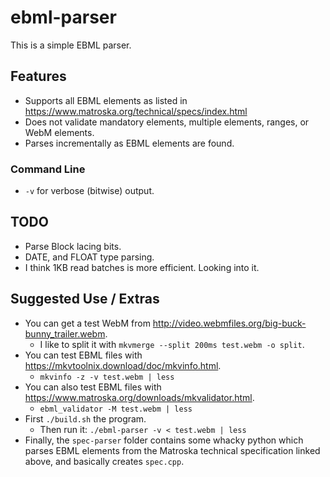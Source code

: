 # ebml-parser

This is a simple EBML parser.

## Features

* Supports all EBML elements as listed in https://www.matroska.org/technical/specs/index.html
* Does not validate mandatory elements, multiple elements, ranges, or WebM elements.
* Parses incrementally as EBML elements are found.

### Command Line

* ```-v``` for verbose (bitwise) output.

## TODO

* Parse Block lacing bits.
* DATE, and FLOAT type parsing.
* I think 1KB read batches is more efficient. Looking into it.

## Suggested Use / Extras

* You can get a test WebM from http://video.webmfiles.org/big-buck-bunny_trailer.webm.
  * I like to split it with ```mkvmerge --split 200ms test.webm -o split```.
* You can test EBML files with https://mkvtoolnix.download/doc/mkvinfo.html.
  * ```mkvinfo -z -v test.webm | less```
* You can also test EBML files with https://www.matroska.org/downloads/mkvalidator.html.
  * ```ebml_validator -M test.webm | less```
* First ```./build.sh``` the program.
  * Then run it: ```./ebml-parser -v < test.webm | less```
* Finally, the ```spec-parser``` folder contains some whacky python which parses EBML elements from the Matroska technical specification linked above, and basically creates ```spec.cpp```.
